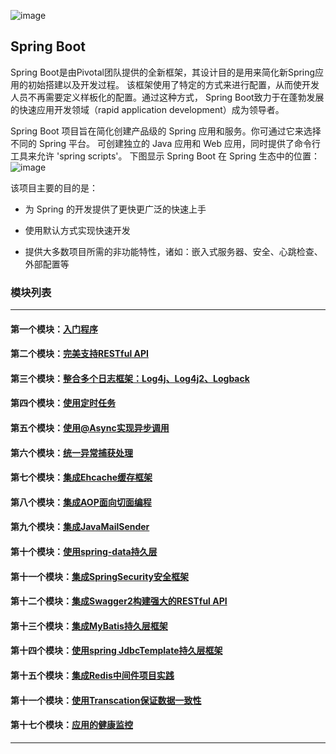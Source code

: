 ![image](https://github.com/timebusker/spring-boot/raw/master/static/spring-boot.png?raw=true)
## Spring Boot

Spring Boot是由Pivotal团队提供的全新框架，其设计目的是用来简化新Spring应用的初始搭建以及开发过程。
该框架使用了特定的方式来进行配置，从而使开发人员不再需要定义样板化的配置。通过这种方式，
Spring Boot致力于在蓬勃发展的快速应用开发领域（rapid application development）成为领导者。

Spring Boot 项目旨在简化创建产品级的 Spring 应用和服务。你可通过它来选择不同的 Spring 平台。
可创建独立的 Java 应用和 Web 应用，同时提供了命令行工具来允许 'spring scripts'。
下图显示 Spring Boot 在 Spring 生态中的位置：
![image](https://github.com/timebusker/spring-boot/raw/master/static/logo.png?raw=true)

该项目主要的目的是：

+ 为 Spring 的开发提供了更快更广泛的快速上手

+ 使用默认方式实现快速开发

+ 提供大多数项目所需的非功能特性，诸如：嵌入式服务器、安全、心跳检查、外部配置等

### 模块列表
----
#### 第一个模块：[入门程序](https://github.com/timebusker/spring-boot/tree/master/spring-boot-1-QuickStart/)

#### 第二个模块：[完美支持RESTful API](https://github.com/timebusker/spring-boot/tree/master/spring-boot-2-RESTful/)

#### 第三个模块：[整合多个日志框架：Log4j、Log4j2、Logback](https://github.com/timebusker/spring-boot/tree/master/spring-boot-3-logs/)

#### 第四个模块：[使用定时任务](https://github.com/timebusker/spring-boot/tree/master/spring-boot-4-Scheduled/)

#### 第五个模块：[使用@Async实现异步调用](https://github.com/timebusker/spring-boot/tree/master/spring-boot-5-Async/)

#### 第六个模块：[统一异常捕获处理](https://github.com/timebusker/spring-boot/tree/master/spring-boot-6-GlobalException/)

#### 第七个模块：[集成Ehcache缓存框架](https://github.com/timebusker/spring-boot/tree/master/spring-boot-7-EhCache/)

#### 第八个模块：[集成AOP面向切面编程](https://github.com/timebusker/spring-boot/tree/master/spring-boot-8-AOP/)

#### 第九个模块：[集成JavaMailSender](https://github.com/timebusker/spring-boot/tree/master/spring-boot-9-JavaMailSender/)

#### 第十个模块：[使用spring-data持久层](https://github.com/timebusker/spring-boot/tree/master/spring-boot-10-SpringData/)

#### 第十一个模块：[集成SpringSecurity安全框架](https://github.com/timebusker/spring-boot/tree/master/spring-boot-11-SpringSecurity/)

#### 第十二个模块：[集成Swagger2构建强大的RESTful API](https://github.com/timebusker/spring-boot/tree/master/spring-boot-12-Swagger2/)

#### 第十三个模块：[集成MyBatis持久层框架](https://github.com/timebusker/spring-boot/tree/master/spring-boot-13-MyBatis/)

#### 第十四个模块：[使用spring JdbcTemplate持久层框架](https://github.com/timebusker/spring-boot/tree/spring-boot-14-JdbcTemplate/)

#### 第十五个模块：[集成Redis中间件项目实践](https://github.com/timebusker/spring-boot/tree/master/spring-boot-15-Redis/)

#### 第十一个模块：[使用Transcation保证数据一致性](https://github.com/timebusker/spring-boot/tree/master/spring-boot-16-Transcation/)

#### 第十七个模块：[应用的健康监控](https://github.com/timebusker/spring-boot/tree/master/spring-boot-17-monitor/)


----
